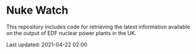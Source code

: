 # Nuke Watch

This repository includes code for retrieving the latest information available on the output of EDF nuclear power plants in the UK.

Last updated: 2021-04-22 02:00